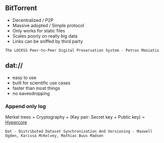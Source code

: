 ## BitTorrent
- Decentralized / P2P
- Massive adopted / Simple protocol
- Only works for static files
- Scales poorly on really big data
- Links can be sniffed by third party

```
The LOCKSS Peer-to-Peer Digital Preservation System - Petros Maniatis 
```
## dat://
- easy to use
- built for scientific use cases
- faster than most things
- no eavesdropping

### Append only log
Merkel trees + Cryptography + (Key pair: Secret key + Public key) = [Hypercore](https://hypercore-protocol.org/)

```
Dat - Distributed Dataset Synchronization And Versioning - Maxwell Ogden, Karissa McKelvey, Mathias Buus Madsen
```



